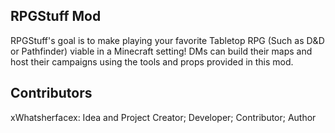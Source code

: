 ## RPGStuff Mod
RPGStuff's goal is to make playing your favorite Tabletop RPG (Such as D&D or Pathfinder) viable in a Minecraft setting! DMs can build their maps and host their campaigns using the tools and props provided in this mod.

## Contributors

xWhatsherfacex: Idea and Project Creator; Developer; Contributor; Author 
